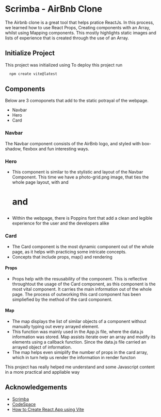 
# Scrimba - AirBnb Clone 

The Airbnb clone is a great tool that helps pratice ReactJs. In this process, we learned how to use React Props, Creating components with an Array, whilst using Mapping components. This mostly highlights static images and lists of experience that is created through the use of an Array.

## Initialize Project
This project was initialized using 
To deploy this project run

```bash
  npm create vite@latest
```

## Components
Below are 3 comoponets that add to the static potrayal of the webpage.

 - Navbar
 - Hero
 - Card

 ### Navbar
The Navbar component consists of the AirBnb logo, and styled with box-shadow, flexbox and fun interesting ways. 

 ### Hero
- This component is similar to the stylistic and layout of the Navbar   Component. This time we have a photo-grid.png image, that ties  the whole page layout, with and <h1> and <p>
- Within the webpage, there is Poppins font that add a clean and legible experience for the user and the developers alike

 ### Card
- The Card component is the most dynamic component out of the whole page, as it helps with practicing some intricate concepts.
- Concepts that include props, map() and rendering 
#### Props
- Props help with the resusability of the component. This is reflective throughtout the usage of the Card component, as this component is the most vital component. It carries the main information out of the whole page. The process of outworking this card component has been simpliefied by the method of the card component.

#### Map
- The map displays the list of similar objects of a component without manually typing out every arrayed element.
- This function was mainly used in the App.js file, where the data.js information was stored. Map assists iterate over an array and modify its elements using a callback function. Since the data.js file carried an arrayed object of information.
- The map helps even simiplify the number of props in the card array, which in turn help us render the information in render functon  

This project has really helped me understand and some Javascript content in a more practical and appliable way 

## Acknowledgements

 - [Scrimba](https://scrimba.com/dashboard#overview)
 - [CodeSpace](https://learn.codespace.co.za/courses/155)
 - [How to Create React App using Vite](https://www.youtube.com/watch?v=vr-I2HIVmTw)







